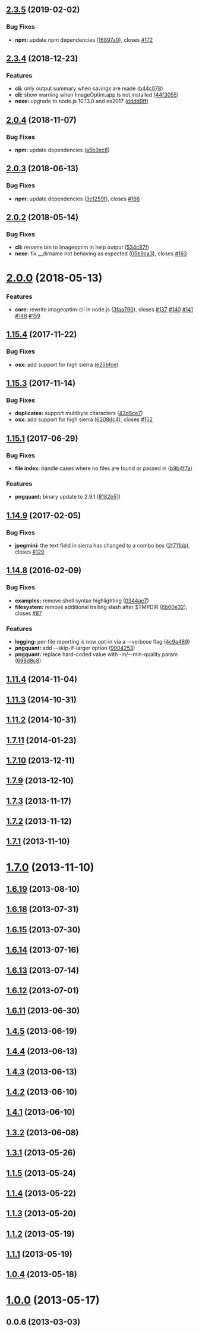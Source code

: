 ## [2.3.5](https://github.com/JamieMason/ImageOptim-CLI/compare/2.3.4...2.3.5) (2019-02-02)


### Bug Fixes

* **npm:** update npm dependencies ([16897a0](https://github.com/JamieMason/ImageOptim-CLI/commit/16897a0)), closes [#172](https://github.com/JamieMason/ImageOptim-CLI/issues/172)



## [2.3.4](https://github.com/JamieMason/ImageOptim-CLI/compare/2.0.4...2.3.4) (2018-12-23)


### Features

* **cli:** only output summary when savings are made ([b44c078](https://github.com/JamieMason/ImageOptim-CLI/commit/b44c078))
* **cli:** show warning when ImageOptim.app is not installed ([44f3055](https://github.com/JamieMason/ImageOptim-CLI/commit/44f3055))
* **nexe:** upgrade to node.js 10.13.0 and es2017 ([dddd9ff](https://github.com/JamieMason/ImageOptim-CLI/commit/dddd9ff))



## [2.0.4](https://github.com/JamieMason/ImageOptim-CLI/compare/2.0.3...2.0.4) (2018-11-07)


### Bug Fixes

* **npm:** update dependencies ([a5b3ec8](https://github.com/JamieMason/ImageOptim-CLI/commit/a5b3ec8))



## [2.0.3](https://github.com/JamieMason/ImageOptim-CLI/compare/2.0.2...2.0.3) (2018-06-13)


### Bug Fixes

* **npm:** update dependencies ([3e1259f](https://github.com/JamieMason/ImageOptim-CLI/commit/3e1259f)), closes [#166](https://github.com/JamieMason/ImageOptim-CLI/issues/166)



## [2.0.2](https://github.com/JamieMason/ImageOptim-CLI/compare/2.0.0...2.0.2) (2018-05-14)


### Bug Fixes

* **cli:** rename bin to imageoptim in help output ([534c87f](https://github.com/JamieMason/ImageOptim-CLI/commit/534c87f))
* **nexe:** fix __dirname not behaving as expected ([05b9ca3](https://github.com/JamieMason/ImageOptim-CLI/commit/05b9ca3)), closes [#163](https://github.com/JamieMason/ImageOptim-CLI/issues/163)



# [2.0.0](https://github.com/JamieMason/ImageOptim-CLI/compare/1.15.4...2.0.0) (2018-05-13)


### Features

* **core:** rewrite imageoptim-cli in node.js ([3faa790](https://github.com/JamieMason/ImageOptim-CLI/commit/3faa790)), closes [#137](https://github.com/JamieMason/ImageOptim-CLI/issues/137) [#140](https://github.com/JamieMason/ImageOptim-CLI/issues/140) [#141](https://github.com/JamieMason/ImageOptim-CLI/issues/141) [#148](https://github.com/JamieMason/ImageOptim-CLI/issues/148) [#159](https://github.com/JamieMason/ImageOptim-CLI/issues/159)



## [1.15.4](https://github.com/JamieMason/ImageOptim-CLI/compare/1.15.3...1.15.4) (2017-11-22)


### Bug Fixes

* **osx:** add support for high sierra ([e25bfce](https://github.com/JamieMason/ImageOptim-CLI/commit/e25bfce))



## [1.15.3](https://github.com/JamieMason/ImageOptim-CLI/compare/1.15.1...1.15.3) (2017-11-14)


### Bug Fixes

* **duplicates:** support multibyte characters ([43d6ce7](https://github.com/JamieMason/ImageOptim-CLI/commit/43d6ce7))
* **osx:** add support for high sierra ([6208dc4](https://github.com/JamieMason/ImageOptim-CLI/commit/6208dc4)), closes [#152](https://github.com/JamieMason/ImageOptim-CLI/issues/152)



## [1.15.1](https://github.com/JamieMason/ImageOptim-CLI/compare/1.14.9...1.15.1) (2017-06-29)


### Bug Fixes

* **file index:** handle cases where no files are found or passed in ([b9b4f7a](https://github.com/JamieMason/ImageOptim-CLI/commit/b9b4f7a))


### Features

* **pngquant:** binary update to 2.9.1 ([8182b51](https://github.com/JamieMason/ImageOptim-CLI/commit/8182b51))



## [1.14.9](https://github.com/JamieMason/ImageOptim-CLI/compare/1.14.8...1.14.9) (2017-02-05)


### Bug Fixes

* **jpegmini:** the text field in sierra has changed to a combo box ([2f711bb](https://github.com/JamieMason/ImageOptim-CLI/commit/2f711bb)), closes [#129](https://github.com/JamieMason/ImageOptim-CLI/issues/129)



## [1.14.8](https://github.com/JamieMason/ImageOptim-CLI/compare/1.11.4...1.14.8) (2016-02-09)


### Bug Fixes

* **examples:** remove shell syntax highlighting ([0344ae7](https://github.com/JamieMason/ImageOptim-CLI/commit/0344ae7))
* **filesystem:** remove additional trailing slash after $TMPDIR ([6b60e32](https://github.com/JamieMason/ImageOptim-CLI/commit/6b60e32)), closes [#87](https://github.com/JamieMason/ImageOptim-CLI/issues/87)


### Features

* **logging:** per-file reporting is now opt-in via a --verbose flag ([4c9a489](https://github.com/JamieMason/ImageOptim-CLI/commit/4c9a489))
* **pngquant:** add --skip-if-larger option ([9904253](https://github.com/JamieMason/ImageOptim-CLI/commit/9904253))
* **pngquant:** replace hard-coded value with -m/--min-quality param ([699d8c8](https://github.com/JamieMason/ImageOptim-CLI/commit/699d8c8))



## [1.11.4](https://github.com/JamieMason/ImageOptim-CLI/compare/1.11.3...1.11.4) (2014-11-04)



## [1.11.3](https://github.com/JamieMason/ImageOptim-CLI/compare/1.11.2...1.11.3) (2014-10-31)



## [1.11.2](https://github.com/JamieMason/ImageOptim-CLI/compare/1.7.11...1.11.2) (2014-10-31)



## [1.7.11](https://github.com/JamieMason/ImageOptim-CLI/compare/1.7.10...1.7.11) (2014-01-23)



## [1.7.10](https://github.com/JamieMason/ImageOptim-CLI/compare/1.7.9...1.7.10) (2013-12-11)



## [1.7.9](https://github.com/JamieMason/ImageOptim-CLI/compare/1.7.3...1.7.9) (2013-12-10)



## [1.7.3](https://github.com/JamieMason/ImageOptim-CLI/compare/1.7.2...1.7.3) (2013-11-17)



## [1.7.2](https://github.com/JamieMason/ImageOptim-CLI/compare/1.7.1...1.7.2) (2013-11-12)



## [1.7.1](https://github.com/JamieMason/ImageOptim-CLI/compare/1.7.0...1.7.1) (2013-11-10)



# [1.7.0](https://github.com/JamieMason/ImageOptim-CLI/compare/1.6.19...1.7.0) (2013-11-10)



## [1.6.19](https://github.com/JamieMason/ImageOptim-CLI/compare/1.6.18...1.6.19) (2013-08-10)



## [1.6.18](https://github.com/JamieMason/ImageOptim-CLI/compare/1.6.15...1.6.18) (2013-07-31)



## [1.6.15](https://github.com/JamieMason/ImageOptim-CLI/compare/1.6.14...1.6.15) (2013-07-30)



## [1.6.14](https://github.com/JamieMason/ImageOptim-CLI/compare/1.6.13...1.6.14) (2013-07-16)



## [1.6.13](https://github.com/JamieMason/ImageOptim-CLI/compare/1.6.12...1.6.13) (2013-07-14)



## [1.6.12](https://github.com/JamieMason/ImageOptim-CLI/compare/1.6.11...1.6.12) (2013-07-01)



## [1.6.11](https://github.com/JamieMason/ImageOptim-CLI/compare/1.4.5...1.6.11) (2013-06-30)



## [1.4.5](https://github.com/JamieMason/ImageOptim-CLI/compare/1.4.4...1.4.5) (2013-06-19)



## [1.4.4](https://github.com/JamieMason/ImageOptim-CLI/compare/1.4.3...1.4.4) (2013-06-13)



## [1.4.3](https://github.com/JamieMason/ImageOptim-CLI/compare/1.4.2...1.4.3) (2013-06-13)



## [1.4.2](https://github.com/JamieMason/ImageOptim-CLI/compare/1.4.1...1.4.2) (2013-06-10)



## [1.4.1](https://github.com/JamieMason/ImageOptim-CLI/compare/1.3.2...1.4.1) (2013-06-10)



## [1.3.2](https://github.com/JamieMason/ImageOptim-CLI/compare/1.3.1...1.3.2) (2013-06-08)



## [1.3.1](https://github.com/JamieMason/ImageOptim-CLI/compare/1.1.5...1.3.1) (2013-05-26)



## [1.1.5](https://github.com/JamieMason/ImageOptim-CLI/compare/1.1.4...1.1.5) (2013-05-24)



## [1.1.4](https://github.com/JamieMason/ImageOptim-CLI/compare/1.1.3...1.1.4) (2013-05-22)



## [1.1.3](https://github.com/JamieMason/ImageOptim-CLI/compare/1.1.2...1.1.3) (2013-05-20)



## [1.1.2](https://github.com/JamieMason/ImageOptim-CLI/compare/1.1.1...1.1.2) (2013-05-19)



## [1.1.1](https://github.com/JamieMason/ImageOptim-CLI/compare/1.0.4...1.1.1) (2013-05-19)



## [1.0.4](https://github.com/JamieMason/ImageOptim-CLI/compare/1.0.0...1.0.4) (2013-05-18)



# [1.0.0](https://github.com/JamieMason/ImageOptim-CLI/compare/0.0.6...1.0.0) (2013-05-17)



## 0.0.6 (2013-03-03)



